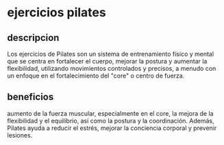 # ejercicios pilates

## descripcion 
Los ejercicios de Pilates son un sistema de entrenamiento físico y mental que se centra en fortalecer el cuerpo, mejorar la postura y aumentar la flexibilidad, utilizando movimientos controlados y precisos, a menudo con un enfoque en el fortalecimiento del "core" o centro de fuerza.

## beneficios
aumento de la fuerza muscular, especialmente en el core, la mejora de la flexibilidad y el equilibrio, así como la postura y la coordinación. Además, Pilates ayuda a reducir el estrés, mejorar la conciencia corporal y prevenir lesiones. 
